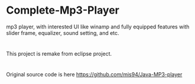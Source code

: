 # Complete-Mp3-Player
mp3 player, with interested UI like winamp and fully equipped features with slider frame, equalizer, sound setting, and etc.
#
This project is remake from eclipse project.
#
Original source code is here https://github.com/mis94/Java-MP3-player
